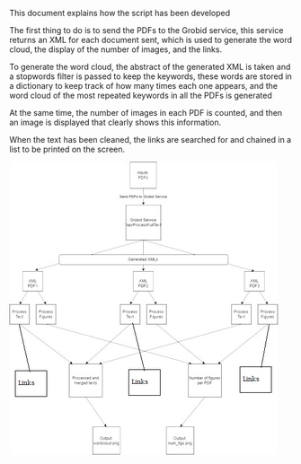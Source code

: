 This document explains how the script has been developed


The first thing to do is to send the PDFs to the Grobid service, this service returns an XML for each document sent, which is used to generate the word cloud, the display of the number of images, and the links.

To generate the word cloud, the abstract of the generated XML is taken and a stopwords filter is passed to keep the keywords, these words are stored in a dictionary to keep track of how many times each one appears, and the word cloud of the most repeated keywords in all the PDFs is generated

At the same time, the number of images in each PDF is counted, and then an image is displayed that clearly shows this information.

When the text has been cleaned, the links are searched for and chained in a list to be printed on the screen.

![WorkFLow](https://github.com/gonzalo180409/IA_OpenSource2/blob/main/WorkFlow%20IA.jpg)
